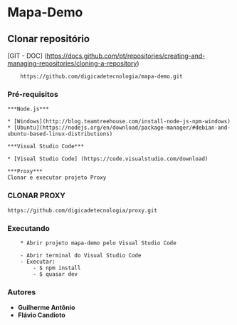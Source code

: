 # Mapa-Demo

## Clonar repositório


[GIT - DOC] (https://docs.github.com/pt/repositories/creating-and-managing-repositories/cloning-a-repository)
````
	https://github.com/digicadetecnologia/mapa-demo.git
````

### Pré-requisitos

```
***Node.js*** 

* [Windows](http://blog.teamtreehouse.com/install-node-js-npm-windows)
* [Ubuntu](https://nodejs.org/en/download/package-manager/#debian-and-ubuntu-based-linux-distributions)

***Visual Studio Code***

* [Visual Studio Code] (https://code.visualstudio.com/download)

***Proxy***
Clonar e executar projeto Proxy
```

### CLONAR PROXY

```
https://github.com/digicadetecnologia/proxy.git
```

### Executando

```
	* Abrir projeto mapa-demo pelo Visual Studio Code
	
	- Abrir terminal do Visual Studio Code
	- Executar: 
		- $ npm install
		- $ quasar dev
```

### Autores

* **Guilherme Antônio** 
* **Flávio Candioto**




